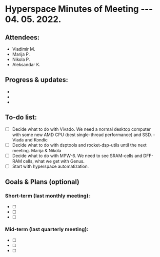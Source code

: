 # Hyperspace Minutes of Meeting --- 04. 05. 2022.

## Attendees:
* Vladimir M.
* Marija P.
* Nikola P.
* Aleksandar K.

## Progress & updates:
*
* 
* 

## To-do list:
* [ ] Decide what to do with Vivado. We need a normal desktop computer with some new AMD CPU (best single-thread performance) and SSD. -Vlada and Kondic
* [ ] Decide what to do with dsptools and rocket-dsp-utils until the next meeting. Marija & Nikola
* [ ] Decide what to do with MPW-6. We need to see SRAM-cells and DFF-RAM cells, what we get with Genus.
* [ ] Start with hyperspace automatization.

<!-- To keep regular meetings within the time limit, this is an optional meeting part -->

## Goals & Plans (optional)

### Short-term (last monthly meeting):
* [ ] 
* [ ] 
* [ ] 

### Mid-term (last quarterly meeting):
* [ ] 
* [ ] 
* [ ] 

<!-- ## Publications (conferences & journals) -->
